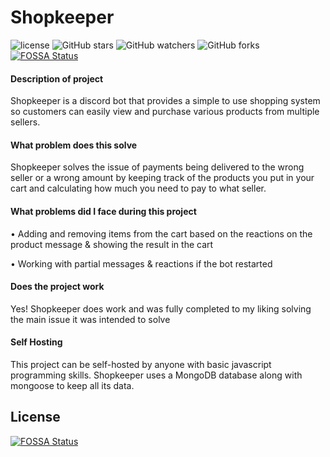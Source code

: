 # Shopkeeper

![license](https://img.shields.io/github/license/calebdelbridge/shopkeeper?style=for-the-badge) ![GitHub stars](https://img.shields.io/github/stars/calebdelbridge/shopkeeper?style=for-the-badge) ![GitHub watchers](https://img.shields.io/github/watchers/calebdelbridge/shopkeeper?style=for-the-badge) ![GitHub forks](https://img.shields.io/github/forks/calebdelbridge/shopkeeper?style=for-the-badge)
[![FOSSA Status](https://app.fossa.com/api/projects/git%2Bgithub.com%2FCalebDelbridge%2Fshopkeeper.svg?type=shield)](https://app.fossa.com/projects/git%2Bgithub.com%2FCalebDelbridge%2Fshopkeeper?ref=badge_shield)

#### Description of project

Shopkeeper is a discord bot that provides a simple to use shopping system so customers can easily view and purchase various products from multiple sellers.

#### What problem does this solve

Shopkeeper solves the issue of payments being delivered to the wrong seller or a wrong amount by keeping track of the products you put in your cart and calculating how much you need to pay to what seller.

#### What problems did I face during this project

• Adding and removing items from the cart based on the reactions on the product message & showing the result in the cart

• Working with partial messages & reactions if the bot restarted

#### Does the project work

Yes! Shopkeeper does work and was fully completed to my liking solving the main issue it was intended to solve

#### Self Hosting

This project can be self-hosted by anyone with basic javascript programming skills. Shopkeeper uses a MongoDB database along with mongoose to keep all its data.


## License
[![FOSSA Status](https://app.fossa.com/api/projects/git%2Bgithub.com%2FCalebDelbridge%2Fshopkeeper.svg?type=large)](https://app.fossa.com/projects/git%2Bgithub.com%2FCalebDelbridge%2Fshopkeeper?ref=badge_large)